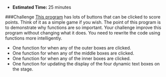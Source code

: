 * **Estimated Time:** 25 minutes

###Challenge
[This program](http://christensenacademy.org/modules/beginning-actionscript/challenges/function-challenge.fla) has lots of buttons that can be clicked to score points. Think of it as a simple game if you wish. The point of this program is to demonstrate why functions are so important. Your challenge improve this program without changing what it does. You need to rewrite the code using functions more intelligently.

* One function for when any of the outer boxes are clicked.
* One function for when any of the middle boxes are clicked.
* One function for when any of the inner boxes are clicked.
* One function for updating the display of the four dynamic text boxes on the stage.